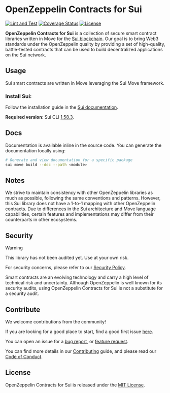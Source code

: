 # OpenZeppelin Contracts for Sui

[![Lint and Test](https://github.com/OpenZeppelin/contracts-sui/actions/workflows/test.yml/badge.svg)](https://github.com/OpenZeppelin/contracts-sui/actions/workflows/test.yml)
[![Coverage Status](https://codecov.io/gh/OpenZeppelin/contracts-sui/graph/badge.svg)](https://codecov.io/gh/OpenZeppelin/contracts-sui)
[![License](https://img.shields.io/github/license/OpenZeppelin/contracts-sui)](https://github.com/OpenZeppelin/contracts-sui/blob/main/LICENSE)

**OpenZeppelin Contracts for Sui** is a collection of secure smart contract
libraries written in Move for the [Sui blockchain](https://sui.io/). Our goal
is to bring Web3 standards under the OpenZeppelin quality by providing a set of
high-quality, battle-tested contracts that can be used to build decentralized
applications on the Sui network.

## Usage

Sui smart contracts are written in Move leveraging the Sui Move framework.

### Install Sui:

Follow the installation guide in the [Sui documentation](https://docs.sui.io/guides/developer/getting-started/sui-install).

**Required version**: Sui CLI [1.58.3](https://github.com/MystenLabs/sui/releases/tag/mainnet-v1.58.3).

## Docs

Documentation is available inline in the source code. You can generate the
documentation locally using:

```bash
# Generate and view documentation for a specific package
sui move build --doc --path <module>
```

## Notes

We strive to maintain consistency with other OpenZeppelin libraries as much as
possible, following the same conventions and patterns. However, this Sui library
does not have a 1-to-1 mapping with other OpenZeppelin contracts. Due to
differences in the Sui architecture and Move language capabilities, certain
features and implementations may differ from their counterparts in other
ecosystems.

## Security

> [!Warning]
> This library has not been audited yet. Use at your own risk.

For security concerns, please refer to our [Security Policy](./SECURITY.md).

Smart contracts are an evolving technology and carry a high level of technical
risk and uncertainty. Although OpenZeppelin is well known for its security
audits, using OpenZeppelin Contracts for Sui is not a substitute for a security
audit.

## Contribute

We welcome contributions from the community!

If you are looking for a good place to start, find a good first issue
[here](https://github.com/OpenZeppelin/contracts-sui/issues?q=is%3Aissue%20state%3Aopen%20label%3A%22good%20first%20issue%22).

You can open an issue for a
[bug report](https://github.com/OpenZeppelin/contracts-sui/issues/new?template=bug_report.yml),
or [feature request](https://github.com/OpenZeppelin/contracts-sui/issues/new?template=feature_request.yml).

You can find more details in our [Contributing](./CONTRIBUTING.md) guide, and
please read our [Code of Conduct](./CODE_OF_CONDUCT.md).

## License

OpenZeppelin Contracts for Sui is released under the [MIT License](./LICENSE).
